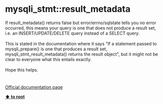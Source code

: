 # mysqli_stmt::result_metadata




<div class="phpcode"><span class="html">
If result_metadata() returns false but error/errno/sqlstate tells you no error occurred, this means your query is one that does not produce a result set, i.e. an INSERT/UPDATE/DELETE query instead of a SELECT query.<br><br>This is stated in the documentation where it says &quot;If a statement passed to mysqli_prepare() is one that produces a result set, mysqli_stmt_result_metadata() returns the result object&quot;, but it might not be clear to everyone what this entails exactly. <br><br>Hope this helps.</span>
</div>
  

#

[Official documentation page](https://www.php.net/manual/en/mysqli-stmt.result-metadata.php)

**[⬆ to root](/)**